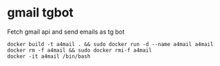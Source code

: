 # gmail tgbot

Fetch gmail api and send emails as tg bot


```
docker build -t a4mail . && sudo docker run -d --name a4mail a4mail
docker rm -f a4mail && sudo docker rmi-f a4mail
docker -it a4mail /bin/bash
```